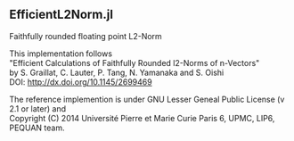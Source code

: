 ## EfficientL2Norm.jl
Faithfully rounded floating point L2-Norm

This implementation follows   
"Efficient Calculations of Faithfully Rounded l2-Norms of n-Vectors"  
by S. Graillat, C. Lauter, P. Tang, N. Yamanaka and S. Oishi  
DOI: http://dx.doi.org/10.1145/2699469

The reference implemention is under GNU Lesser Geneal Public License (v 2.1 or later) and  
Copyright (C) 2014 Université Pierre et Marie Curie Paris 6, UPMC, LIP6, PEQUAN team.


